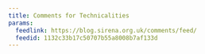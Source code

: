 ```yaml
---
title: Comments for Technicalities
params:
  feedlink: https://blog.sirena.org.uk/comments/feed/
  feedid: 1132c33b17c50707b55a8008b7af133d
---
```

